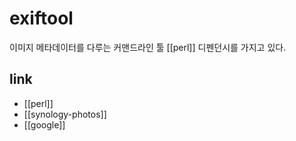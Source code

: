 # exiftool

이미지 메타데이터를 다루는 커맨드라인 툴 [[perl]] 디펜던시를 가지고 있다.

## link
- [[perl]]
- [[synology-photos]]
- [[google]]
